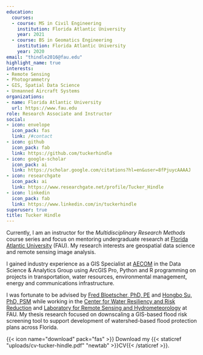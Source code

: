 ```yaml
---
education:
  courses:
  - course: MS in Civil Engineering
    institution: Florida Atlantic University
    year: 2021
  - course: BS in Geomatics Engineering
    institution: Florida Atlantic University
    year: 2020
email: "thindle2016@fau.edu"
highlight_name: true
interests:
- Remote Sensing
- Photogrammetry
- GIS, Spatial Data Science
- Unmanned Aircraft Systems
organizations:
- name: Florida Atlantic University
  url: https://www.fau.edu
role: Research Associate and Instructor
social:
- icon: envelope
  icon_pack: fas
  link: /#contact
- icon: github
  icon_pack: fab
  link: https://github.com/tuckerhindle
- icon: google-scholar
  icon_pack: ai
  link: https://scholar.google.com/citations?hl=en&user=8fPjuycAAAAJ
- icon: researchgate
  icon_pack: ai
  link: https://www.researchgate.net/profile/Tucker_Hindle
- icon: linkedin
  icon_pack: fab
  link: https://www.linkedin.com/in/tuckerhindle
superuser: true
title: Tucker Hindle
---
```


Currently, I am an instructor for the _Multidisciplinary Research Methods_ course series and focus on mentoring undergraduate research at [Florida Atlantic University](https://www.fau.edu) (FAU). My research interests are geospatial data science and remote sensing image analysis.

I gained industry experience as a GIS Specialist at [AECOM](https://aecom.com) in the Data Science & Analytics Group using ArcGIS Pro, Python and R programming on projects in transportation, water resources, environmental management, energy and communications infrastructure.

I was fortunate to be advised by [Fred Bloetscher, PhD, PE](https://www.researchgate.net/profile/Frederick-Bloetscher) and [Hongbo Su, PhD, PSM](https://www.fau.edu/engineering/directory/faculty/su-h) while working in the [Center for Water Resiliency and Risk Reduction](https://www.fau.edu/engineering/research/cwr3/about) and [Laboratory for Remote Sensing and Hydrometeorology](http://faculty.eng.fau.edu/suh) at FAU. My thesis research focused on downscaling a GIS-based flood risk screening tool to support development of watershed-based flood protection plans across Florida.

{{< icon name="download" pack="fas" >}} Download my {{< staticref "uploads/cv-tucker-hindle.pdf" "newtab" >}}CV{{< /staticref >}}.
